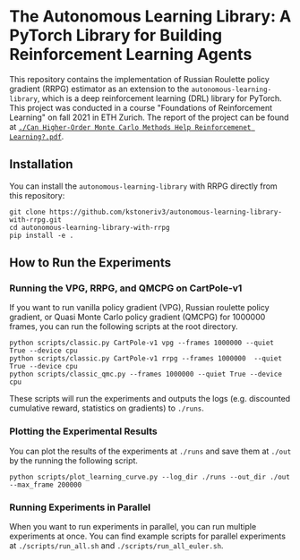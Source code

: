# The Autonomous Learning Library: A PyTorch Library for Building Reinforcement Learning Agents

This repository contains the implementation of Russian Roulette policy gradient (RRPG) estimator as an extension to the `autonomous-learning-library`, which is a deep reinforcement learning (DRL) library for PyTorch. This project was conducted in a course "Foundations of Reinforcement Learning" on fall 2021 in ETH Zurich. The report of the project can be found at [`./Can Higher-Order Monte Carlo Methods Help Reinforcemenet Learning?.pdf`](https://github.com/kstoneriv3/autonomous-learning-library-with-rrpg/blob/main/Can%20Higher-Order%20Monte%20Carlo%20Methods%20Help%20Reinforcemenet%20Learning%3F.pdf). 

## Installation

You can install the `autonomous-learning-library` with RRPG directly from this repository:

```
git clone https://github.com/kstoneriv3/autonomous-learning-library-with-rrpg.git
cd autonomous-learning-library-with-rrpg
pip install -e .
```

## How to Run the Experiments

### Running the VPG, RRPG, and QMCPG on CartPole-v1
If you want to run vanilla policy gradient (VPG), Russian roulette policy gradient, or Quasi Monte Carlo policy gradient (QMCPG) for 1000000 frames, you can run the following scripts at the root directory.

```
python scripts/classic.py CartPole-v1 vpg --frames 1000000 --quiet True --device cpu
python scripts/classic.py CartPole-v1 rrpg --frames 1000000  --quiet True --device cpu
python scripts/classic_qmc.py --frames 1000000 --quiet True --device cpu
```

These scripts will run the experiments and outputs the logs (e.g. discounted cumulative reward, statistics on gradients) to `./runs`. 

### Plotting the Experimental Results
You can plot the results of the experiments at `./runs` and save them at `./out` by the running the following script.
```
python scripts/plot_learning_curve.py --log_dir ./runs --out_dir ./out --max_frame 200000
```

### Running Experiments in Parallel
When you want to run experiments in parallel, you can run multiple experiments at once. You can find example scripts for parallel experiments at `./scripts/run_all.sh` and `./scripts/run_all_euler.sh`.
